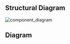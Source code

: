 ## Structural Diagram
![component_diagram](https://user-images.githubusercontent.com/98813874/153278179-32b2bd25-867e-4b9d-bf2d-d8cdabb73775.jpg)


##             Diagram
